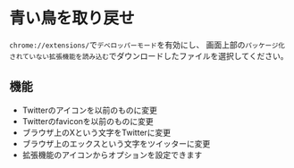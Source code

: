 # 青い鳥を取り戻せ
`chrome://extensions/`で`デベロッパーモード`を有効にし、
画面上部の`パッケージ化されていない拡張機能を読み込む`でダウンロードしたファイルを選択してください。

## 機能
- Twitterのアイコンを以前のものに変更
- Twitterのfaviconを以前のものに変更
- ブラウザ上のXという文字をTwitterに変更
- ブラウザ上のエックスという文字をツイッターに変更
- 拡張機能のアイコンからオプションを設定できます